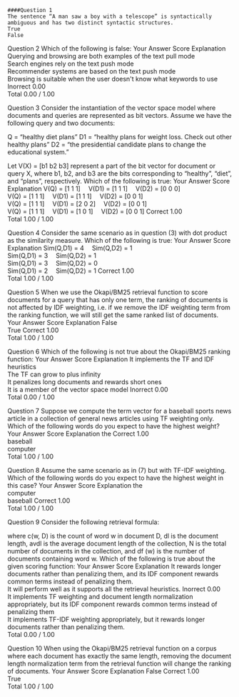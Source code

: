 ```
####Question 1
The sentence “A man saw a boy with a telescope” is syntactically ambiguous and has two distinct syntactic structures.
True
False			
```

Question 2
Which of the following is false:
Your Answer		Score	Explanation
Querying and browsing are both examples of the text pull mode			
Search engines rely on the text push mode			
Recommender systems are based on the text push mode			
Browsing is suitable when the user doesn't know what keywords to use	Inorrect	0.00	
Total		0.00 / 1.00	

Question 3
Consider the instantiation of the vector space model where documents and queries are represented as bit vectors. Assume we have the following query and two documents: 

Q = “healthy diet plans” 
D1 = “healthy plans for weight loss. Check out other healthy plans” 
D2 = “the presidential candidate plans to change the educational system.” 

Let V(X) = [b1 b2 b3] represent a part of the bit vector for document or query X, where b1, b2, and b3 are the bits corresponding to “healthy”, “diet”, and “plans”, respectively. Which of the following is true:
Your Answer		Score	Explanation
V(Q) = [1 1 1] 	V(D1) = [1 1 1] 	V(D2) = [0 0 0]			
V(Q) = [1 1 1] 	V(D1) = [1 1 1] 	V(D2) = [0 0 1]			
V(Q) = [1 1 1] 	V(D1) = [2 0 2] 	V(D2) = [0 0 1]			
V(Q) = [1 1 1] 	V(D1) = [1 0 1] 	V(D2) = [0 0 1]	Correct	1.00	
Total		1.00 / 1.00	

Question 4
Consider the same scenario as in question (3) with dot product as the similarity measure. Which of the following is true:
Your Answer		Score	Explanation
Sim(Q,D1) = 4 	Sim(Q,D2) = 1			
Sim(Q,D1) = 3 	Sim(Q,D2) = 1			
Sim(Q,D1) = 3 	Sim(Q,D2) = 0			
Sim(Q,D1) = 2 	Sim(Q,D2) = 1	Correct	1.00	
Total		1.00 / 1.00	

Question 5
When we use the Okapi/BM25 retrieval function to score documents for a query that has only one term, the ranking of documents is not affected by IDF weighting, i.e. if we remove the IDF weighting term from the ranking function, we will still get the same ranked list of documents.
Your Answer		Score	Explanation
False			
True	Correct	1.00	
Total		1.00 / 1.00	

Question 6
Which of the following is not true about the Okapi/BM25 ranking function:
Your Answer		Score	Explanation
It implements the TF and IDF heuristics			
The TF can grow to plus infinity			
It penalizes long documents and rewards short ones			
It is a member of the vector space model	Inorrect	0.00	
Total		0.00 / 1.00	

Question 7
Suppose we compute the term vector for a baseball sports news article in a collection of general news articles using TF weighting only. Which of the following words do you expect to have the highest weight?
Your Answer		Score	Explanation
the	Correct	1.00	
baseball			
computer			
Total		1.00 / 1.00	

Question 8
Assume the same scenario as in (7) but with TF-IDF weighting. Which of the following words do you expect to have the highest weight in this case?
Your Answer		Score	Explanation
the			
computer			
baseball	Correct	1.00	
Total		1.00 / 1.00	

Question 9
Consider the following retrieval formula: 



where c(w, D) is the count of word w in document D, dl is the document length, avdl is the average document length of the collection, N is the total number of documents in the collection, and df (w) is the number of documents containing word w. Which of the following is true about the given scoring function:
Your Answer		Score	Explanation
It rewards longer documents rather than penalizing them, and its IDF component rewards common terms instead of penalizing them.			
It will perform well as it supports all the retrieval heuristics.	Inorrect	0.00	
It implements TF weighting and document length normalization appropriately, but its IDF component rewards common terms instead of penalizing them			
It implements TF-IDF weighting appropriately, but it rewards longer documents rather than penalizing them.			
Total		0.00 / 1.00	

Question 10
When using the Okapi/BM25 retrieval function on a corpus where each document has exactly the same length, removing the document length normalization term from the retrieval function will change the ranking of documents.
Your Answer		Score	Explanation
False	Correct	1.00	
True			
Total		1.00 / 1.00
